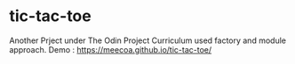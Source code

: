 # tic-tac-toe
Another Prject under The Odin Project Curriculum 
used factory and module approach. 
Demo : https://meecoa.github.io/tic-tac-toe/
